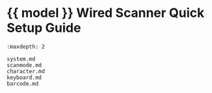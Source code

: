 # {{ model }} Wired Scanner Quick Setup Guide


```{toctree}
:maxdepth: 2

system.md
scanmode.md
character.md
keyboard.md
barcode.md
```
